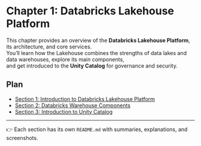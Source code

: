 # Chapter 1: Databricks Lakehouse Platform


This chapter provides an overview of the **Databricks Lakehouse Platform**, its architecture, and core services.  
You’ll learn how the Lakehouse combines the strengths of data lakes and data warehouses, explore its main components,  
and get introduced to the **Unity Catalog** for governance and security.


## Plan

- [Section 1: Introduction to Databricks Lakehouse Platform](https://github.com/SalmaBoukhris/Databricks-Certified-Data-Engineer-Associate---Preparation/tree/main/1-databricks-lakehouse-platform/section-01-introduction-to-databricks-lakehouse-platform)
- [Section 2: Databricks Warehouse Components](https://github.com/SalmaBoukhris/Databricks-Certified-Data-Engineer-Associate---Preparation/tree/main/1-databricks-lakehouse-platform/section-02-databricks-warehouse-components)
- [Section 3: Introduction to Unity Catalog](https://github.com/SalmaBoukhris/Databricks-Certified-Data-Engineer-Associate---Preparation/tree/main/1-databricks-lakehouse-platform/section-03-Introduction-to-unity-catalog)


-----

👉 Each section has its own `README.md` with summaries, explanations, and screenshots.  
